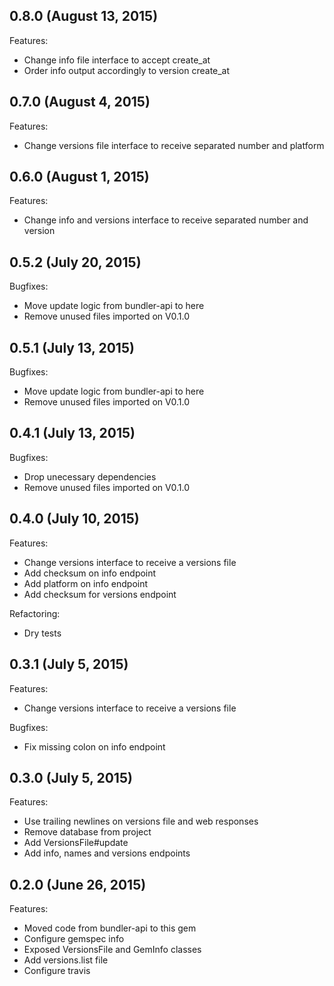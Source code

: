 ## 0.8.0 (August 13, 2015)

Features:

  - Change info file interface to accept create_at
  - Order info output accordingly to version create_at

## 0.7.0 (August 4, 2015)

Features:

  - Change versions file interface to receive separated number and platform

## 0.6.0 (August 1, 2015)

Features:

  - Change info and versions interface to receive separated number and version

## 0.5.2 (July 20, 2015)

Bugfixes:

  - Move update logic from bundler-api to here
  - Remove unused files imported on V0.1.0


## 0.5.1 (July 13, 2015)

Bugfixes:

  - Move update logic from bundler-api to here
  - Remove unused files imported on V0.1.0

## 0.4.1 (July 13, 2015)

Bugfixes:

  - Drop unecessary dependencies
  - Remove unused files imported on V0.1.0

## 0.4.0 (July 10, 2015)

Features:

  - Change versions interface to receive a versions file
  - Add checksum on info endpoint
  - Add platform on info endpoint
  - Add checksum for versions endpoint

Refactoring:

  - Dry tests

## 0.3.1 (July 5, 2015)

Features:

  - Change versions interface to receive a versions file

Bugfixes:

  - Fix missing colon on info endpoint

## 0.3.0 (July 5, 2015)

Features:

  - Use trailing newlines on versions file and web responses
  - Remove database from project
  - Add VersionsFile#update
  - Add info, names and versions endpoints

## 0.2.0 (June 26, 2015)

Features:

  - Moved code from bundler-api to this gem
  - Configure gemspec info
  - Exposed VersionsFile and GemInfo classes
  - Add versions.list file
  - Configure travis
